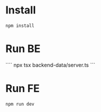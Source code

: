 # Install
``` npm install ```
# Run BE
```` npx tsx backend-data/server.ts ```
# Run FE
``` npm run dev ```
